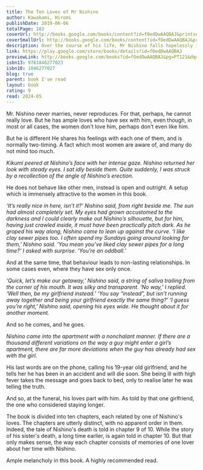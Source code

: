 ```yaml
---
title: The Ten Loves of Mr Nishino
author: Kawakami, Hiromi
publishDate: 2019-06-06
totalPage: 183
coverUrl: http://books.google.com/books/content?id=fOedDwAAQBAJ&printsec=frontcover&img=1&zoom=1&edge=curl&source=gbs_api
coverSmallUrl: http://books.google.com/books/content?id=fOedDwAAQBAJ&printsec=frontcover&img=1&zoom=5&edge=curl&source=gbs_api
description: Over the course of his life, Mr Nishino falls hopelessly in love again and again. One woman is a colleague, another a chance encounter; one is the girlfriend of a classmate, another the best friend of Nishino's latest conquest. Some are entranced by Nishino, others care more for their freedom, their children (or their cats). As we come to learn of the torments, desires and delights of each woman, a portrait emerges of a complicated man whose great capacity for love may well be the cause of his downfall.
link: https://play.google.com/store/books/details?id=fOedDwAAQBAJ
previewLink: http://books.google.com/books?id=fOedDwAAQBAJ&pg=PT121&dq=the+ten+loves+of+me+nishino&hl=&as_pt=BOOKS&cd=1&source=gbs_api
isbn13: 9781846277023
isbn10: 1846277027
blog: true
parent: book I've read
layout: book
rating: 9
read: 2024-05
---
```

  
Mr. Nishino never marries, never reproduces. For that, perhaps, he cannot really love. But he has ample loves who have sex with him, even though, in most or all cases, the women don't love him, perhaps don't even like him.  
  
But he is different He shares his feelings with each one of them, and is normally two-timing. A fact which most women are aware of, and many do not mind too much.  
  
_Kikumi peered at Nishino’s face with her intense gaze. Nishino returned her look with steady eyes. I sat idly beside them. Quite suddenly, I was struck by a recollection of the angle of Nishino’s erection._  
  
He does not behave like other men, instead is open and outright. A setup which is immensely attractive to the women in this book.  
  
_‘It’s really nice in here, isn’t it?’ Nishino said, from right beside me. The sun had almost completely set. My eyes had grown accustomed to the darkness and I could clearly make out Nishino’s silhouette, but for him, having just crawled inside, it must have been practically pitch dark. As he groped his way along, Nishino came to lean up against the curve. ‘I like clay sewer pipes too. I often spend my Sundays going around looking for them,’ Nishino said. ‘You mean you’ve liked clay sewer pipes for a long time?’ I asked with surprise. ‘You’re an oddball.’_  
  
And at the same time, that behaviour leads to non-lasting relationships.  In some cases even, where they have sex only once.  
  
_‘Quick, let’s make our getaway,’ Nishino said, a string of saliva trailing from the corner of his mouth. It was silky and transparent. ‘No way,’ I replied. ‘Well then, be my girlfriend instead.’ ‘You say “instead”, but isn’t running away together and being your girlfriend exactly the same thing?’ ‘I guess you’re right,’ Nishino said, opening his eyes wide. He thought about it for another moment._  
  
And so he comes, and he goes.  
  
_Nishino came into the apartment with a nonchalant manner. If there are a thousand different variations on the way a guy might enter a girl’s apartment, there are far more deviations when the guy has already had sex with the girl._  
  
His last words are on the phone, calling his 19-year old girlfriend, and he tells her he has been in an accident and will die soon. She being ill with high fever takes the message and goes back to bed, only to realise later he was telling the truth.  
  
And so, at the funeral, his loves part with him. As told by that one girlfriend, the one who considered staying longer.  
  
The book is divided into ten chapters, each related by one of Nishino's loves.  The chapters are utterly distinct, with no apparent order in them. Indeed, the tale of Nishino's death is told in chapter 9 of 10. While the story of his sister's death, a long time earlier,  is again told in chapter 10.  But that only makes sense, the way each chapter consists of memories of one lover about her time with Nishino.  
  
Ample melancholy in this book. A highly recommended read. 